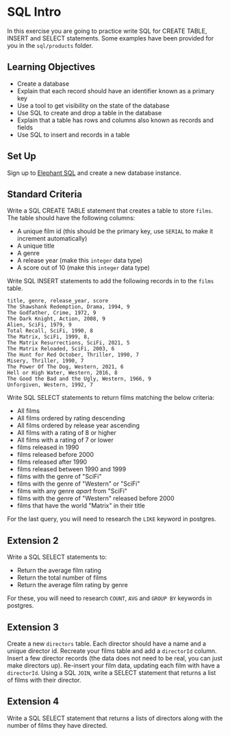 # SQL Intro
In this exercise you are going to practice write SQL for CREATE TABLE, INSERT and SELECT statements. Some examples have been provided for you in the `sql/products` folder.

## Learning Objectives
- Create a database
- Explain that each record should have an identifier known as a primary key
- Use a tool to get visibility on the state of the database
- Use SQL to create and drop a table in the database
- Explain that a table has rows and columns also known as records and fields
- Use SQL to insert and records in a table

## Set Up
Sign up to [Elephant SQL](https://www.elephantsql.com/) and create a new database instance. 

## Standard Criteria
Write a SQL CREATE TABLE statement that creates a table to store `films`. The table should have the following columns:
* A unique film id (this should be the primary key, use `SERIAL` to make it increment automatically)
* A unique title
* A genre
* A release year (make this `integer` data type)
* A score out of 10 (make this `integer` data type)

Write SQL INSERT statements to add the following records in to the `films` table.

```
title, genre, release_year, score
The Shawshank Redemption, Drama, 1994, 9
The Godfather, Crime, 1972, 9
The Dark Knight, Action, 2008, 9
Alien, SciFi, 1979, 9
Total Recall, SciFi, 1990, 8
The Matrix, SciFi, 1999, 8,
The Matrix Resurrections, SciFi, 2021, 5
The Matrix Reloaded, SciFi, 2003, 6
The Hunt for Red October, Thriller, 1990, 7
Misery, Thriller, 1990, 7
The Power Of The Dog, Western, 2021, 6
Hell or High Water, Western, 2016, 8
The Good the Bad and the Ugly, Western, 1966, 9
Unforgiven, Western, 1992, 7
```

Write SQL SELECT statements to return films matching the below criteria:
* All films
* All films ordered by rating descending
* All films ordered by release year ascending
* All films with a rating of 8 or higher
* All films with a rating of 7 or lower
* films released in 1990
* films released before 2000
* films released after 1990
* films released between 1990 and 1999
* films with the genre of "SciFi"
* films with the genre of "Western" or "SciFi"
* films with any genre *apart* from "SciFi"
* films with the genre of "Western" released before 2000
* films that have the world "Matrix" in their title

For the last query, you will need to research the `LIKE` keyword in postgres.

## Extension 2
Write a SQL SELECT statements to:
* Return the average film rating
* Return the total number of films
* Return the average film rating by genre

For these, you will need to research `COUNT`, `AVG` and `GROUP BY` keywords in postgres.

## Extension 3
Create a new `directors` table. Each director should have a name and a unique director id. Recreate your films table and add a `directorId` column. Insert a few director records (the data does not need to be real, you can just make directors up). Re-insert your film data, updating each film with have a `directorId`. Using a SQL `JOIN`, write a SELECT statement that returns a list of films with their director.

## Extension 4
Write a SQL SELECT statement that returns a lists of directors along with the number of films they have directed.
